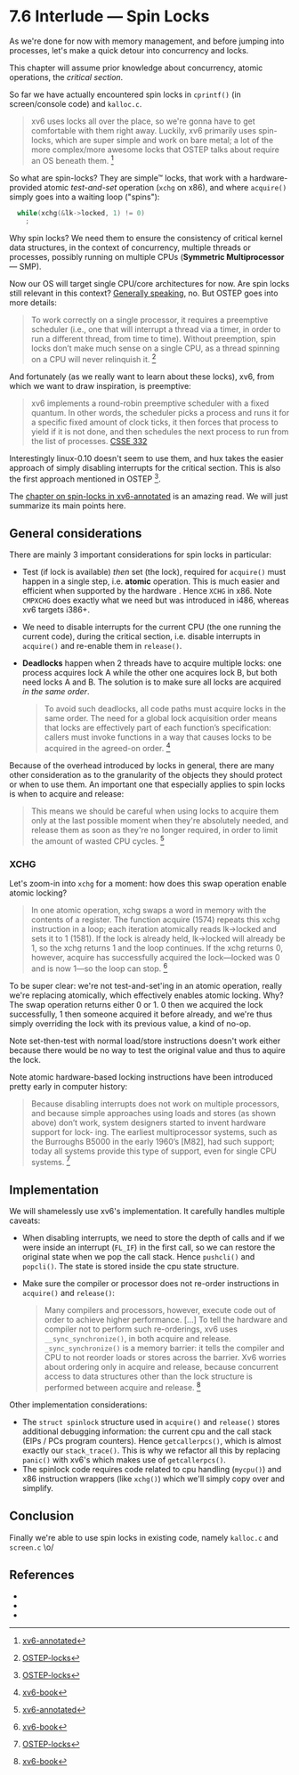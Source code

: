# 7.6 Interlude — Spin Locks

As we're done for now with memory management, and before jumping into
processes, let's make a quick detour into concurrency and locks.

This chapter will assume prior knowledge about concurrency, atomic operations,
the *critical section*.

So far we have actually encountered spin locks in `cprintf()` (in
screen/console code) and `kalloc.c`.

> xv6 uses locks all over the place, so we're gonna have to get comfortable
> with them right away. Luckily, xv6 primarily uses spin-locks, which are super
> simple and work on bare metal; a lot of the more complex/more awesome locks
> that OSTEP talks about require an OS beneath them. [^xv6-annotated]

So what are spin-locks? They are simple™ locks, that work with a
hardware-provided atomic *test-and-set* operation (`xchg` on x86), and where
`acquire()` simply goes into a waiting loop ("spins"):

```C
  while(xchg(&lk->locked, 1) != 0)
    ;
```

Why spin locks? We need them to ensure the consistency of critical kernel data
structures, in the context of concurrency, multiple threads or processes,
possibly running on multiple CPUs (**Symmetric Multiprocessor** — SMP).

Now our OS will target single CPU/core architectures for now. Are spin locks
still relevant in this context?
[Generally speaking](https://stackoverflow.com/questions/1025859/is-spin-lock-useful-in-a-single-processor-uni-core-architecture),
no. But OSTEP goes into more details:

> To work correctly on a single processor, it requires a preemptive scheduler
> (i.e., one that will interrupt a thread via a timer, in order to run a
> different thread, from time to time). Without preemption, spin locks don’t
> make much sense on a single CPU, as a thread spinning on a CPU will never
> relinquish it. [^OSTEP-locks]

And fortunately (as we really want to learn about these locks), xv6, from which
we want to draw inspiration, is preemptive:

> xv6 implements a round-robin preemptive scheduler with a fixed quantum. In
> other words, the scheduler picks a process and runs it for a specific fixed
> amount of clock ticks, it then forces that process to yield if it is not
> done, and then schedules the next process to run from the list of
> processes. [CSSE 332](https://rhit-csse.github.io/csse332/docs/2122b_project2/)

Interestingly linux-0.10 doesn't seem to use them, and hux takes the easier
approach of simply disabling interrupts for the critical section. This is also
the first approach mentioned in OSTEP [^OSTEP-locks].

The [chapter on spin-locks in
xv6-annotated](https://github.com/palladian1/xv6-annotated/blob/8e0b6e56cca723bd46f4c00612fb4eb420ac65a2/spin_locks.md)
is an amazing read. We will just summarize its main points here.

## General considerations

There are mainly 3 important considerations for spin locks in particular:

- Test (if lock is available) *then* set (the lock), required for `acquire()`
  must happen in a single step, i.e. **atomic** operation. This is much easier
  and efficient when supported by the hardware . Hence `XCHG` in x86. Note
  `CMPXCHG` does exactly what we need but was introduced in i486, whereas xv6
  targets i386+.
- We need to disable interrupts for the current CPU (the one running the
  current code), during the critical section, i.e. disable interrupts in
  `acquire()` and re-enable them in `release()`.
- **Deadlocks** happen when 2 threads have to acquire multiple locks: one
  process acquires lock A while the other one acquires lock B, but both need
  locks A and B. The solution is to make sure all locks are acquired *in the same
  order*.

    > To avoid such deadlocks, all code paths must acquire locks in the same
    > order.  The need for a global lock acquisition order means that locks are
    > effectively part of each function’s specification: callers must invoke
    > functions in a way that causes locks to be acquired in the agreed-on
    > order. [^xv6-book]

Because of the overhead introduced by locks in general, there are many other
consideration as to the granularity of the objects they should protect or when
to use them. An important one that especially applies to spin locks is when to
acquire and release:

> This means we should be careful when using locks to acquire them only at the
> last possible moment when they're absolutely needed, and release them as soon
> as they're no longer required, in order to limit the amount of wasted CPU
> cycles. [^xv6-annotated]

### XCHG

Let's zoom-in into `xchg` for a moment: how does this swap operation enable
atomic locking?

> In one atomic operation, xchg swaps a word in memory with the contents of a
> register. The function acquire (1574) repeats this xchg instruction in a
> loop; each iteration atomically reads lk->locked and sets it to 1 (1581). If
> the lock is already held, lk->locked will already be 1, so the xchg returns 1
> and the loop continues. If the xchg returns 0, however, acquire has
> successfully acquired the lock—locked was 0 and is now 1—so the loop can
> stop. [^xv6-book]

To be super clear: we're not test-and-set'ing in an atomic operation, really
we're replacing atomically, which effectively enables atomic locking. Why? The
swap operation returns either 0 or 1. 0 then we acquired the lock successfully,
1 then someone acquired it before already, and we're thus simply overriding the
lock with its previous value, a kind of no-op.

Note set-then-test with normal load/store instructions doesn't work either
because there would be no way to test the original value and thus to aquire the
lock.

Note atomic hardware-based locking instructions have been introduced pretty
early in computer history:

> Because disabling interrupts does not work on multiple processors, and
> because simple approaches using loads and stores (as shown above) don’t work,
> system designers started to invent hardware support for lock- ing. The
> earliest multiprocessor systems, such as the Burroughs B5000 in the early
> 1960’s [M82], had such support; today all systems provide this type of
> support, even for single CPU systems. [^OSTEP-locks]

## Implementation

We will shamelessly use xv6's implementation. It carefully handles multiple
caveats:

- When disabling interrupts, we need to store the depth of calls and if we were
  inside an interrupt (`FL_IF`) in the first call, so we can restore the
  original state when we pop the call stack. Hence `pushcli()` and
  `popcli()`. The state is stored inside the cpu state structure.
- Make sure the compiler or processor does not re-order instructions in
  `acquire()` and `release()`:

    > Many compilers and processors, however, execute code out of order to
    > achieve higher performance. […] To tell the hardware and compiler not to
    > perform such re-orderings, xv6 uses `__sync_synchronize()`, in both
    > acquire and release. `_sync_synchronize()` is a memory barrier: it tells
    > the compiler and CPU to not reorder loads or stores across the
    > barrier. Xv6 worries about ordering only in acquire and release, because
    > concurrent access to data structures other than the lock structure is
    > performed between acquire and release. [^xv6-book]

Other implementation considerations:

- The `struct spinlock` structure used in `acquire()` and `release()` stores
  additional debugging information: the current cpu and the call stack (EIPs /
  PCs program counters). Hence `getcallerpcs()`, which is almost exactly our
  `stack_trace()`. This is why we refactor all this by replacing `panic()` with
  xv6's which makes use of `getcallerpcs()`.
- The spinlock code requires code related to cpu handling (`mycpu()`) and x86
  instruction wrappers (like `xchg()`) which we'll simply copy over and
  simplify.

## Conclusion

Finally we're able to use spin locks in existing code, namely `kalloc.c` and
`screen.c` \o/


## References

- [^xv6-annotated]: [xv6-annotated](https://github.com/palladian1/xv6-annotated/blob/main/spin_locks.md)
- [^OSTEP-locks]: [OSTEP-locks](https://pages.cs.wisc.edu/~remzi/OSTEP/threads-locks.pdf)
- [^xv6-book]: [xv6-book](https://pdos.csail.mit.edu/6.828/2018/xv6/book-rev11.pdf)
